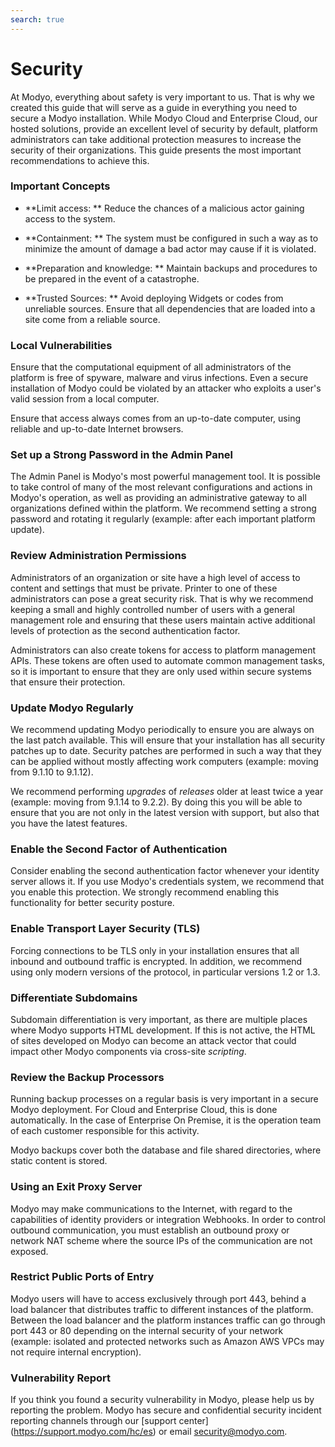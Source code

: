 ```yaml
---
search: true
---
```


# Security
At Modyo, everything about safety is very important to us. That is why we created this guide that will serve as a guide in everything you need to secure a Modyo installation. While Modyo Cloud and Enterprise Cloud, our hosted solutions, provide an excellent level of security by default, platform administrators can take additional protection measures to increase the security of their organizations. This guide presents the most important recommendations to achieve this.

### Important Concepts
* **Limit access: ** Reduce the chances of a malicious actor gaining access to the system.

* **Containment: ** The system must be configured in such a way as to minimize the amount of damage a bad actor may cause if it is violated.

* **Preparation and knowledge: ** Maintain backups and procedures to be prepared in the event of a catastrophe.

* **Trusted Sources: ** Avoid deploying Widgets or codes from unreliable sources. Ensure that all dependencies that are loaded into a site come from a reliable source.

### Local Vulnerabilities
Ensure that the computational equipment of all administrators of the platform is free of spyware, malware and virus infections. Even a secure installation of Modyo could be violated by an attacker who exploits a user's valid session from a local computer.

Ensure that access always comes from an up-to-date computer, using reliable and up-to-date Internet browsers.


### Set up a Strong Password in the Admin Panel
The Admin Panel is Modyo's most powerful management tool. It is possible to take control of many of the most relevant configurations and actions in Modyo's operation, as well as providing an administrative gateway to all organizations defined within the platform. We recommend setting a strong password and rotating it regularly (example: after each important platform update).

### Review Administration Permissions
Administrators of an organization or site have a high level of access to content and settings that must be private. Printer to one of these administrators can pose a great security risk. That is why we recommend keeping a small and highly controlled number of users with a general management role and ensuring that these users maintain active additional levels of protection as the second authentication factor.

Administrators can also create tokens for access to platform management APIs. These tokens are often used to automate common management tasks, so it is important to ensure that they are only used within secure systems that ensure their protection.

### Update Modyo Regularly
We recommend updating Modyo periodically to ensure you are always on the last patch available. This will ensure that your installation has all security patches up to date. Security patches are performed in such a way that they can be applied without mostly affecting work computers (example: moving from 9.1.10 to 9.1.12).

We recommend performing _upgrades_ of _releases_ older at least twice a year (example: moving from 9.1.14 to 9.2.2). By doing this you will be able to ensure that you are not only in the latest version with support, but also that you have the latest features.

### Enable the Second Factor of Authentication
Consider enabling the second authentication factor whenever your identity server allows it. If you use Modyo's credentials system, we recommend that you enable this protection. We strongly recommend enabling this functionality for better security posture.

### Enable Transport Layer Security (TLS)
Forcing connections to be TLS only in your installation ensures that all inbound and outbound traffic is encrypted. In addition, we recommend using only modern versions of the protocol, in particular versions 1.2 or 1.3.

### Differentiate Subdomains
Subdomain differentiation is very important, as there are multiple places where Modyo supports HTML development. If this is not active, the HTML of sites developed on Modyo can become an attack vector that could impact other Modyo components via cross-site _scripting_.

### Review the Backup Processors
Running backup processes on a regular basis is very important in a secure Modyo deployment. For Cloud and Enterprise Cloud, this is done automatically. In the case of Enterprise On Premise, it is the operation team of each customer responsible for this activity.

Modyo backups cover both the database and file shared directories, where static content is stored.

### Using an Exit Proxy Server
Modyo may make communications to the Internet, with regard to the capabilities of identity providers or integration Webhooks. In order to control outbound communication, you must establish an outbound proxy or network NAT scheme where the source IPs of the communication are not exposed.

### Restrict Public Ports of Entry
Modyo users will have to access exclusively through port 443, behind a load balancer that distributes traffic to different instances of the platform. Between the load balancer and the platform instances traffic can go through port 443 or 80 depending on the internal security of your network (example: isolated and protected networks such as Amazon AWS VPCs may not require internal encryption).

### Vulnerability Report
If you think you found a security vulnerability in Modyo, please help us by reporting the problem. Modyo has secure and confidential security incident reporting channels through our [support center] (https://support.modyo.com/hc/es) or email <a href="mailto:security@modyo.com">security@modyo.com</a>.



